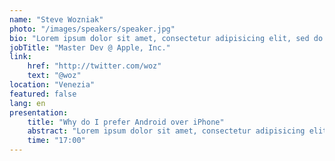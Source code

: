 ```yaml
---
name: "Steve Wozniak"
photo: "/images/speakers/speaker.jpg"
bio: "Lorem ipsum dolor sit amet, consectetur adipisicing elit, sed do eiusmod tempor incididunt ut labore et dolore magna aliqua. Ut enim ad minim veniam, quis nostrud exercitation ullamco laboris nisi ut aliquip ex ea commodo"
jobTitle: "Master Dev @ Apple, Inc."
link:
    href: "http://twitter.com/woz"
    text: "@woz"
location: "Venezia"
featured: false
lang: en
presentation:
    title: "Why do I prefer Android over iPhone"
    abstract: "Lorem ipsum dolor sit amet, consectetur adipisicing elit, sed do eiusmod tempor incididunt ut labore et dolore magna aliqua. Ut enim ad minim veniam, quis nostrud exercitation ullamco laboris nisi ut aliquip ex ea commodo"
    time: "17:00"
---
```

